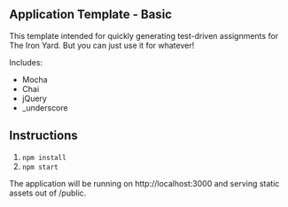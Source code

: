## Application Template - Basic

This template intended for quickly generating test-driven assignments for The Iron Yard. But you can just use it for whatever!

Includes:

* Mocha
* Chai
* jQuery
* _underscore

## Instructions

1. `npm install`
2. `npm start`

The application will be running on http://localhost:3000 and serving static assets out of /public.